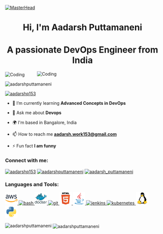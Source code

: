 [![MasterHead](https://ibagroupit.com/wp-content/uploads/2020/05/banner_1300-357_devops.png)](https://rishavchanda.io)
<h1 align="center">Hi, I'm Aadarsh Puttamaneni</h1>
<h1 align="center">A passionate DevOps Engineer from India</h1>
<img align="center" alt="Coding" width="400" src="https://user-images.githubusercontent.com/74038190/212749447-bfb7e725-6987-49d9-ae85-2015e3e7cc41.gif">





<img align="right" alt="Coding" width="400" src="https://cdn.dribbble.com/users/1162077/screenshots/3848914/programmer.gif">


<p align="left"> <img src="https://komarev.com/ghpvc/?username=aadarshputtamaneni&label=Profile%20views&color=0e75b6&style=flat" alt="aadarshputtamaneni" /> </p>

<p align="left"> <a href="https://twitter.com/aadarshp153" target="blank"><img src="https://img.shields.io/twitter/follow/aadarshp153?logo=twitter&style=for-the-badge" alt="aadarshp153" /></a> </p>

- 🌱 I’m currently learning **Advanced Concepts in DevOps**

- 💬 Ask me about **Devops**
- 🌍  I'm based in Bangalore, India

- 📫 How to reach me **aadarsh.work153@gmail.com**

- ⚡ Fun fact **I am funny**

<h3 align="left">Connect with me:</h3>
<p align="left">
<a href="https://twitter.com/aadarshp153" target="blank"><img align="center" src="https://raw.githubusercontent.com/rahuldkjain/github-profile-readme-generator/master/src/images/icons/Social/twitter.svg" alt="aadarshp153" height="30" width="40" /></a>
<a href="https://linkedin.com/in/aadarshputtamaneni" target="blank"><img align="center" src="https://raw.githubusercontent.com/rahuldkjain/github-profile-readme-generator/master/src/images/icons/Social/linked-in-alt.svg" alt="aadarshputtamaneni" height="30" width="40" /></a>
<a href="https://instagram.com/aadarsh_puttamaneni" target="blank"><img align="center" src="https://raw.githubusercontent.com/rahuldkjain/github-profile-readme-generator/master/src/images/icons/Social/instagram.svg" alt="aadarsh_puttamaneni" height="30" width="40" /></a>
</p>

<h3 align="left">Languages and Tools:</h3>
<p align="left"> <a href="https://aws.amazon.com" target="_blank" rel="noreferrer"> <img src="https://raw.githubusercontent.com/devicons/devicon/master/icons/amazonwebservices/amazonwebservices-original-wordmark.svg" alt="aws" width="40" height="40"/> </a> <a href="https://www.gnu.org/software/bash/" target="_blank" rel="noreferrer"> <img src="https://www.vectorlogo.zone/logos/gnu_bash/gnu_bash-icon.svg" alt="bash" width="40" height="40"/> </a> <a href="https://www.docker.com/" target="_blank" rel="noreferrer"> <img src="https://raw.githubusercontent.com/devicons/devicon/master/icons/docker/docker-original-wordmark.svg" alt="docker" width="40" height="40"/> </a> <a href="https://git-scm.com/" target="_blank" rel="noreferrer"> <img src="https://www.vectorlogo.zone/logos/git-scm/git-scm-icon.svg" alt="git" width="40" height="40"/> </a> <a href="https://www.w3.org/html/" target="_blank" rel="noreferrer"> <img src="https://raw.githubusercontent.com/devicons/devicon/master/icons/html5/html5-original-wordmark.svg" alt="html5" width="40" height="40"/> </a> <a href="https://www.java.com" target="_blank" rel="noreferrer"> <img src="https://raw.githubusercontent.com/devicons/devicon/master/icons/java/java-original.svg" alt="java" width="40" height="40"/> </a> <a href="https://www.jenkins.io" target="_blank" rel="noreferrer"> <img src="https://www.vectorlogo.zone/logos/jenkins/jenkins-icon.svg" alt="jenkins" width="40" height="40"/> </a> <a href="https://kubernetes.io" target="_blank" rel="noreferrer"> <img src="https://www.vectorlogo.zone/logos/kubernetes/kubernetes-icon.svg" alt="kubernetes" width="40" height="40"/> </a> <a href="https://www.linux.org/" target="_blank" rel="noreferrer"> <img src="https://raw.githubusercontent.com/devicons/devicon/master/icons/linux/linux-original.svg" alt="linux" width="40" height="40"/> </a> <a href="https://www.python.org" target="_blank" rel="noreferrer"> <img src="https://raw.githubusercontent.com/devicons/devicon/master/icons/python/python-original.svg" alt="python" width="40" height="40"/> </a> </p>

<p><img align="left" src="https://github-readme-stats.vercel.app/api/top-langs?username=aadarshputtamaneni&show_icons=true&locale=en&layout=compact" alt="aadarshputtamaneni" /></p>

<p>&nbsp;<img align="center" src="https://github-readme-stats.vercel.app/api?username=aadarshputtamaneni&show_icons=true&locale=en" alt="aadarshputtamaneni" />
